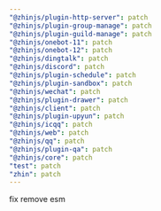 ```yaml
---
"@zhinjs/plugin-http-server": patch
"@zhinjs/plugin-group-manage": patch
"@zhinjs/plugin-guild-manage": patch
"@zhinjs/onebot-11": patch
"@zhinjs/onebot-12": patch
"@zhinjs/dingtalk": patch
"@zhinjs/discord": patch
"@zhinjs/plugin-schedule": patch
"@zhinjs/plugin-sandbox": patch
"@zhinjs/wechat": patch
"@zhinjs/plugin-drawer": patch
"@zhinjs/client": patch
"@zhinjs/plugin-upyun": patch
"@zhinjs/icqq": patch
"@zhinjs/web": patch
"@zhinjs/qq": patch
"@zhinjs/plugin-qa": patch
"@zhinjs/core": patch
"test": patch
"zhin": patch
---
```


fix remove esm
